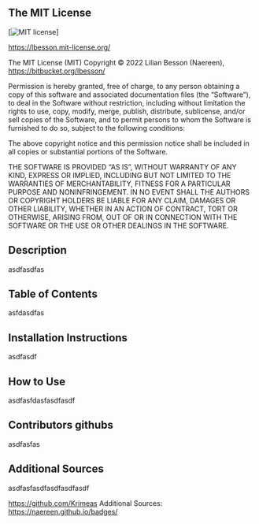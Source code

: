 

## The MIT License

[![MIT license](https://img.shields.io/badge/License-MIT-blue.svg)]

https://lbesson.mit-license.org/

The MIT License (MIT)
Copyright © 2022 Lilian Besson (Naereen), https://bitbucket.org/lbesson/ <naereen at crans dot org>

Permission is hereby granted, free of charge, to any person obtaining a copy of this software and associated documentation files (the “Software”), to deal in the Software without restriction, including without limitation the rights to use, copy, modify, merge, publish, distribute, sublicense, and/or sell copies of the Software, and to permit persons to whom the Software is furnished to do so, subject to the following conditions:

The above copyright notice and this permission notice shall be included in all copies or substantial portions of the Software.

THE SOFTWARE IS PROVIDED “AS IS”, WITHOUT WARRANTY OF ANY KIND, EXPRESS OR IMPLIED, INCLUDING BUT NOT LIMITED TO THE WARRANTIES OF MERCHANTABILITY, FITNESS FOR A PARTICULAR PURPOSE AND NONINFRINGEMENT. IN NO EVENT SHALL THE AUTHORS OR COPYRIGHT HOLDERS BE LIABLE FOR ANY CLAIM, DAMAGES OR OTHER LIABILITY, WHETHER IN AN ACTION OF CONTRACT, TORT OR OTHERWISE, ARISING FROM, OUT OF OR IN CONNECTION WITH THE SOFTWARE OR THE USE OR OTHER DEALINGS IN THE SOFTWARE.


## Description
asdfasdfas
## Table of Contents
asfdasdfas
## Installation Instructions
asdfasdf
## How to Use
asdfasfdasfasdfasdf
## Contributors githubs
asdfasfas
## Additional Sources
asdfasfasdfasdfasdfasdf

https://github.com/Krimeas
Additional Sources:
https://naereen.github.io/badges/
      